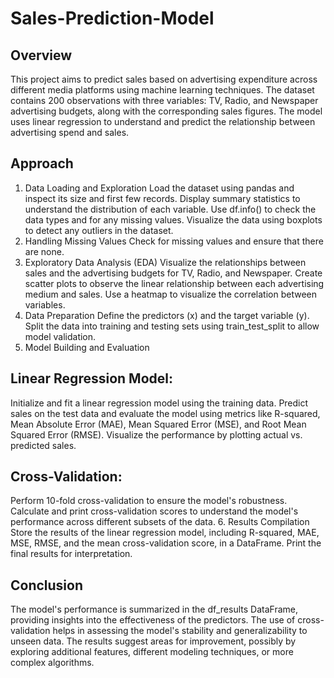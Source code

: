 # Sales-Prediction-Model
## Overview
This project aims to predict sales based on advertising expenditure across different media platforms using machine learning techniques. The dataset contains 200 observations with three variables: TV, Radio, and Newspaper advertising budgets, along with the corresponding sales figures. The model uses linear regression to understand and predict the relationship between advertising spend and sales.

## Approach
1. Data Loading and Exploration
Load the dataset using pandas and inspect its size and first few records.
Display summary statistics to understand the distribution of each variable.
Use df.info() to check the data types and for any missing values.
Visualize the data using boxplots to detect any outliers in the dataset.
2. Handling Missing Values
Check for missing values and ensure that there are none.
3. Exploratory Data Analysis (EDA)
Visualize the relationships between sales and the advertising budgets for TV, Radio, and Newspaper.
Create scatter plots to observe the linear relationship between each advertising medium and sales.
Use a heatmap to visualize the correlation between variables.
4. Data Preparation
Define the predictors (x) and the target variable (y).
Split the data into training and testing sets using train_test_split to allow model validation.
5. Model Building and Evaluation
## Linear Regression Model:

Initialize and fit a linear regression model using the training data.
Predict sales on the test data and evaluate the model using metrics like R-squared, Mean Absolute Error (MAE), Mean Squared Error (MSE), and Root Mean Squared Error (RMSE).
Visualize the performance by plotting actual vs. predicted sales.
## Cross-Validation:

Perform 10-fold cross-validation to ensure the model's robustness.
Calculate and print cross-validation scores to understand the model's performance across different subsets of the data.
6. Results Compilation
Store the results of the linear regression model, including R-squared, MAE, MSE, RMSE, and the mean cross-validation score, in a DataFrame.
Print the final results for interpretation.
## Conclusion
The model's performance is summarized in the df_results DataFrame, providing insights into the effectiveness of the predictors. The use of cross-validation helps in assessing the model's stability and generalizability to unseen data. The results suggest areas for improvement, possibly by exploring additional features, different modeling techniques, or more complex algorithms.
